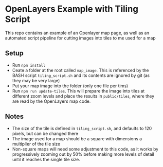 # OpenLayers Example with Tiling Script

This repo contains an example of an Openlayer map page, as well as an automated script pipeline for cutting images into tiles to me used for a map

## Setup

- Run `npm install`
- Ceate a folder at the root called `map_image`. This is referenced by the BASH script `tiling_script.sh` and its contents are ignored by git (as they may be very large)
- Put your map image into the folder (only one file per tims)
- Run `npm run update-tiles`. This will prepare the image into tiles at different zoom levels and place the results in `public/tiles`, where they are read by the OpenLayers map code.

## Notes

- The size of the tile is defined in `tiling_script.sh`, and defaults to 120 pixels, but can be changed there
- The image used for a map should be a square with dimensions a multiplier of the tile size
- Non-square maps will need some adjustment to this code, as it works by progressively zooming out by 50% before making more levels of detail until it reaches the single tile size.
